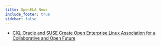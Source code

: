 ```yaml
---
title: OpenELA News
include_footer: true
sidebar: false
---
```


* [CIQ, Oracle and SUSE Create Open Enterprise Linux Association for a Collaborative and Open Future](/news/hello_world)